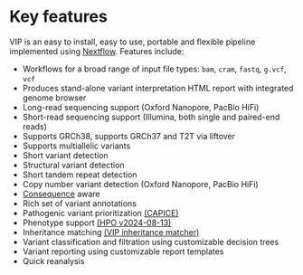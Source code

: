 # Key features

VIP is an easy to install, easy to use, portable and flexible pipeline implemented
using [Nextflow](https://www.nextflow.io/).
Features include:

- Workflows for a broad range of input file types: `bam`, `cram`, `fastq`, `g.vcf`, `vcf`
- Produces stand-alone variant interpretation HTML report with integrated genome browser
- Long-read sequencing support (Oxford Nanopore, PacBio HiFi)
- Short-read sequencing support (Illumina, both single and paired-end reads)
- Supports GRCh38, supports GRCh37 and T2T via liftover
- Supports multiallelic variants
- Short variant detection
- Structural variant detection
- Short tandem repeat detection
- Copy number variant detection (Oxford Nanopore, PacBio HiFi)
- [Consequence](https://www.ensembl.org/info/genome/variation/prediction/predicted_data.html) aware
- Rich set of variant annotations
- Pathogenic variant prioritization [(CAPICE)](https://github.com/molgenis/capice)
- Phenotype support [(HPO v2024-08-13)](https://hpo.jax.org/)
- Inheritance matching [(VIP inheritance matcher)](https://github.com/molgenis/vip-inheritance-matcher)
- Variant classification and filtration using customizable decision trees
- Variant reporting using customizable report templates
- Quick reanalysis
